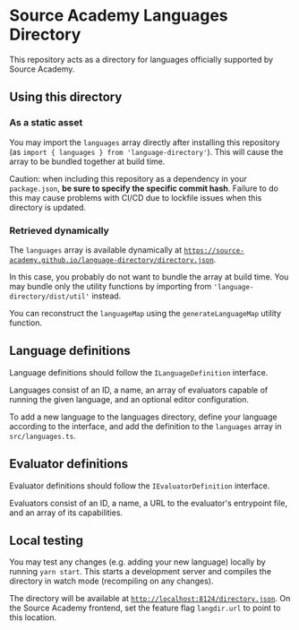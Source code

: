 # Source Academy Languages Directory

This repository acts as a directory for languages officially supported by Source Academy.

## Using this directory

### As a static asset

You may import the `languages` array directly after installing this repository
(as `import { languages } from 'language-directory'`). This will cause the array
to be bundled together at build time.

Caution: when including this repository as a dependency in your `package.json`,
**be sure to specify the specific commit hash**.
Failure to do this may cause problems with CI/CD due to lockfile issues when this
directory is updated.

### Retrieved dynamically

The `languages` array is available dynamically at
[`https://source-academy.github.io/language-directory/directory.json`](https://source-academy.github.io/language-directory/directory.json).

In this case, you probably do not want to bundle the array at build time. You may
bundle only the utility functions by importing from `'language-directory/dist/util'` instead.

You can reconstruct the `languageMap` using the `generateLanguageMap` utility function.

## Language definitions

Language definitions should follow the `ILanguageDefinition` interface.

Languages consist of an ID, a name, an array of evaluators capable of running the given language,
and an optional editor configuration.

To add a new language to the languages directory, define your language according to the interface,
and add the definition to the `languages` array in `src/languages.ts`.

## Evaluator definitions

Evaluator definitions should follow the `IEvaluatorDefinition` interface.

Evaluators consist of an ID, a name, a URL to the evaluator's entrypoint file, and an array of its capabilities.

## Local testing

You may test any changes (e.g. adding your new language) locally by running `yarn start`.
This starts a development server and compiles the directory in watch mode (recompiling on any changes).

The directory will be available at [`http://localhost:8124/directory.json`](http://localhost:8124/directory.json).
On the Source Academy frontend, set the feature flag `langdir.url` to point to this location.
